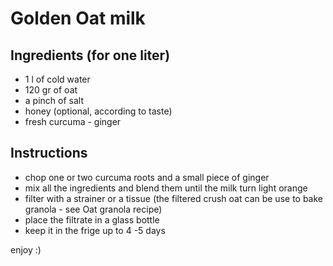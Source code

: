 # Golden Oat milk

## Ingredients (for one liter)

- 1 l of cold water
- 120 gr of oat
- a pinch of salt
- honey (optional, according to taste)
- fresh curcuma - ginger

## Instructions

- chop one or two curcuma roots and a small piece of ginger
- mix all the ingredients and blend them until the milk turn light orange
- filter with a strainer or a tissue (the filtered crush oat can be use to bake granola - see Oat granola recipe)
- place the filtrate in a glass bottle
- keep it in the frige up to 4 -5 days

enjoy :)
